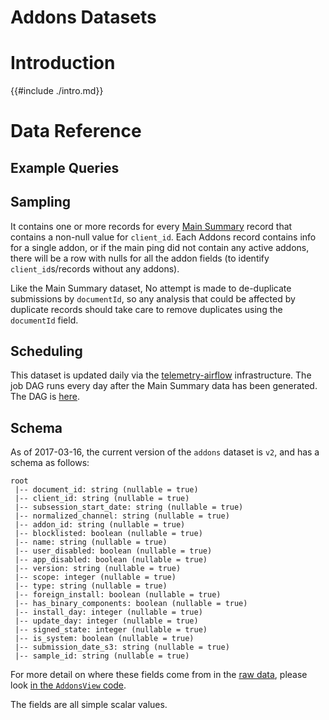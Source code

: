 # Addons Datasets

<!-- toc -->

# Introduction

{{#include ./intro.md}}

# Data Reference

## Example Queries

## Sampling

It contains one or more records for every
[Main Summary](../main_summary/reference.md)
record that contains a non-null value for `client_id`.
Each Addons record contains info for a single addon,
or if the main ping did not contain any active addons,
there will be a row with nulls for all the addon fields
(to identify `client_id`s/records without any addons).

Like the Main Summary dataset, No attempt is made to de-duplicate submissions by `documentId`, so any analysis that could be affected by duplicate records should take care to remove duplicates using the `documentId` field.

## Scheduling

This dataset is updated daily via the
[telemetry-airflow](https://github.com/mozilla/telemetry-airflow) infrastructure.
The job DAG runs every day after the Main Summary data has been generated.
The DAG is [here](https://github.com/mozilla/telemetry-airflow/blob/master/dags/main_summary.py#L36).

## Schema

As of 2017-03-16, the current version of the `addons` dataset is `v2`,
 and has a schema as follows:
```
root
 |-- document_id: string (nullable = true)
 |-- client_id: string (nullable = true)
 |-- subsession_start_date: string (nullable = true)
 |-- normalized_channel: string (nullable = true)
 |-- addon_id: string (nullable = true)
 |-- blocklisted: boolean (nullable = true)
 |-- name: string (nullable = true)
 |-- user_disabled: boolean (nullable = true)
 |-- app_disabled: boolean (nullable = true)
 |-- version: string (nullable = true)
 |-- scope: integer (nullable = true)
 |-- type: string (nullable = true)
 |-- foreign_install: boolean (nullable = true)
 |-- has_binary_components: boolean (nullable = true)
 |-- install_day: integer (nullable = true)
 |-- update_day: integer (nullable = true)
 |-- signed_state: integer (nullable = true)
 |-- is_system: boolean (nullable = true)
 |-- submission_date_s3: string (nullable = true)
 |-- sample_id: string (nullable = true)
```
For more detail on where these fields come from in the
[raw data](https://firefox-source-docs.mozilla.org/toolkit/components/telemetry/telemetry/data/environment.html#addons),
please look
[in the `AddonsView` code](https://github.com/mozilla/telemetry-batch-view/blob/master/GRAVEYARD.md#main-summary-clients-daily-and-addons).

The fields are all simple scalar values.
